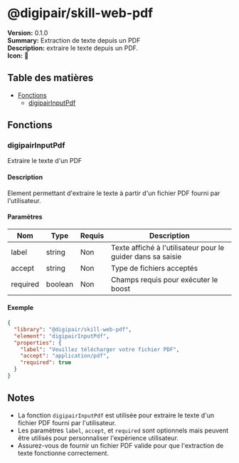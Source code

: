 # @digipair/skill-web-pdf

**Version:** 0.1.0  
**Summary:** Extraction de texte depuis un PDF  
**Description:** extraire le texte depuis un PDF.  
**Icon:** 📄

## Table des matières

- [Fonctions](#fonctions)
  - [digipairInputPdf](#digipairinputpdf)

## Fonctions

### digipairInputPdf

Extraire le texte d'un PDF

#### Description

Element permettant d'extraire le texte à partir d'un fichier PDF fourni par l'utilisateur.

#### Paramètres

| Nom      | Type    | Requis | Description                                                 |
| -------- | ------- | ------ | ----------------------------------------------------------- |
| label    | string  | Non    | Texte affiché à l'utilisateur pour le guider dans sa saisie |
| accept   | string  | Non    | Type de fichiers acceptés                                   |
| required | boolean | Non    | Champs requis pour exécuter le boost                        |

#### Exemple

```json
{
  "library": "@digipair/skill-web-pdf",
  "element": "digipairInputPdf",
  "properties": {
    "label": "Veuillez télécharger votre fichier PDF",
    "accept": "application/pdf",
    "required": true
  }
}
```

## Notes

- La fonction `digipairInputPdf` est utilisée pour extraire le texte d'un fichier PDF fourni par l'utilisateur.
- Les paramètres `label`, `accept`, et `required` sont optionnels mais peuvent être utilisés pour personnaliser l'expérience utilisateur.
- Assurez-vous de fournir un fichier PDF valide pour que l'extraction de texte fonctionne correctement.
